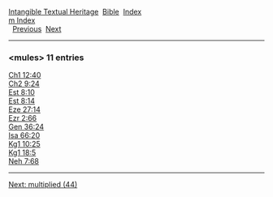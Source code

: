[Intangible Textual Heritage](../../index)  [Bible](../index) 
[Index](index)   
[m Index](_m_)  
  [Previous](c07614)  [Next](c07616) 

------------------------------------------------------------------------

### &lt;mules&gt; 11 entries

[Ch1 12:40](../kjv/ch1012.htm#040)  
[Ch2 9:24](../kjv/ch2009.htm#024)  
[Est 8:10](../kjv/est008.htm#010)  
[Est 8:14](../kjv/est008.htm#014)  
[Eze 27:14](../kjv/eze027.htm#014)  
[Ezr 2:66](../kjv/ezr002.htm#066)  
[Gen 36:24](../kjv/gen036.htm#024)  
[Isa 66:20](../kjv/isa066.htm#020)  
[Kg1 10:25](../kjv/kg1010.htm#025)  
[Kg1 18:5](../kjv/kg1018.htm#005)  
[Neh 7:68](../kjv/neh007.htm#068)  

------------------------------------------------------------------------

[Next: multiplied (44)](c07616)

